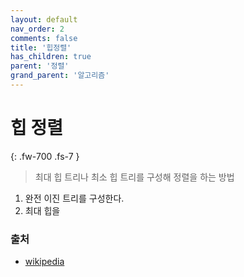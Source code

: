 ```yaml
---
layout: default
nav_order: 2
comments: false 
title: '힙정렬'
has_children: true
parent: '정렬'
grand_parent: '알고리즘'
---
```


# 힙 정렬
{: .fw-700 .fs-7 }

> 최대 힙 트리나 최소 힙 트리를 구성해 정렬을 하는 방법

1. 완전 이진 트리를 구성한다.
2. 최대 힙을 

### 출처
- [wikipedia](https://ko.wikipedia.org/wiki/힙_정렬)